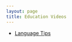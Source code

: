 ```yaml
---
layout: page
title: Education Videos
---
```


- [Language Tips](https://www.youtube.com/watch?v=VYSX6kecKpY)
